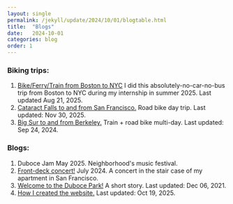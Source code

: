 ```yaml
---
layout: single
permalink: /jekyll/update/2024/10/01/blogtable.html
title:  "Blogs"
date:   2024-10-01
categories: blog
order: 1
---
```

### Biking trips:
1. [Bike/Ferry/Train from Boston to NYC](https://www.strava.com/activities/15484888467) I did this absolutely-no-car-no-bus trip from Boston to NYC during my internship in summer 2025. Last updated Aug 21, 2025.
2. [Cataract Falls to and from San Francisco.](https://shijiegu.github.io/jekyll/update/2024/11/30/cataractfalls.html) Road bike day trip. Last updated: Nov 30, 2025.
3. [Big Sur to and from Berkeley.](https://shijiegu.github.io/jekyll/update/2024/09/24/bigsur.html) Train + road bike multi-day. Last updated: Sep 24, 2024.

### Blogs:
1. Duboce Jam May 2025. Neighborhood's music festival.
2. [Front-deck concert!](https://shijiegu.github.io/jekyll/update/2024/07/20/woolenblanket.html) July 2024. A concert in the stair case of my apartment in San Francisco.
3. [Welcome to the Duboce Park!](https://shijiegu.github.io/jekyll/update/2021/12/07/duboce.html) A short story. Last updated: Dec 06, 2021.
4. [How I created the website.](https://shijiegu.github.io/jekyll/update/2021/12/06/website.html) Last updated: Oct 19, 2025.
